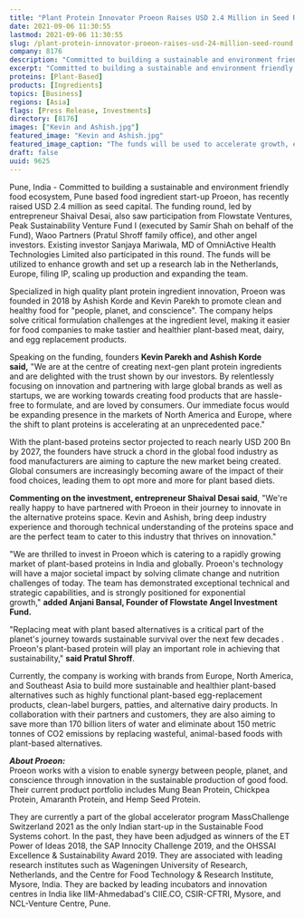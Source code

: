 ```yaml
---
title: "Plant Protein Innovator Proeon Raises USD 2.4 Million in Seed Round"
date: 2021-09-06 11:30:55
lastmod: 2021-09-06 11:30:55
slug: /plant-protein-innovator-proeon-raises-usd-24-million-seed-round
company: 8176
description: "Committed to building a sustainable and environment friendly food ecosystem, Pune based food ingredient start-up Proeon, has recently raised USD 2.4 million as seed capital."
excerpt: "Committed to building a sustainable and environment friendly food ecosystem, Pune based food ingredient start-up Proeon, has recently raised USD 2.4 million as seed capital."
proteins: [Plant-Based]
products: [Ingredients]
topics: [Business]
regions: [Asia]
flags: [Press Release, Investments]
directory: [8176]
images: ["Kevin and Ashish.jpg"]
featured_image: "Kevin and Ashish.jpg"
featured_image_caption: "The funds will be used to accelerate growth, expand research and development capabilities, and set up a research lab in the Netherlands"
draft: false
uuid: 9625
---
```

Pune, India - Committed to building a sustainable and environment
friendly food ecosystem, Pune based food ingredient start-up Proeon, has
recently raised USD 2.4 million as seed capital. The funding round, led
by entrepreneur Shaival Desai, also saw participation from Flowstate
Ventures, Peak Sustainability Venture Fund I (executed by Samir Shah on
behalf of the Fund), Waoo Partners (Pratul Shroff family office), and
other angel investors. Existing investor Sanjaya Mariwala, MD of
OmniActive Health Technologies Limited also participated in this round.
The funds will be utilized to enhance growth and set up a research lab
in the Netherlands, Europe, filing IP, scaling up production and
expanding the team.

Specialized in high quality plant protein ingredient innovation, Proeon
was founded in 2018 by Ashish Korde and Kevin Parekh to promote clean
and healthy food for "people, planet, and conscience". The company helps
solve critical formulation challenges at the ingredient level, making it
easier for food companies to make tastier and healthier plant-based
meat, dairy, and egg replacement products.

Speaking on the funding, founders **Kevin Parekh and Ashish Korde
said,** \"We are at the centre of creating next-gen plant protein
ingredients and are delighted with the trust shown by our investors. By
relentlessly focusing on innovation and partnering with large global
brands as well as startups, we are working towards creating food
products that are hassle-free to formulate, and are loved by consumers.
Our immediate focus would be expanding presence in the markets of North
America and Europe, where the shift to plant proteins is accelerating at
an unprecedented pace.\"

With the plant-based proteins sector projected to reach nearly USD 200
Bn by 2027, the founders have struck a chord in the global food industry
as food manufacturers are aiming to capture the new market being
created. Global consumers are increasingly becoming aware of the impact
of their food choices, leading them to opt more and more for plant based
diets.

**Commenting on the investment, entrepreneur Shaival Desai said**,
\"We\'re really happy to have partnered with Proeon in their journey to
innovate in the alternative proteins space. Kevin and Ashish, bring deep
industry experience and thorough technical understanding of the proteins
space and are the perfect team to cater to this industry that thrives on
innovation.\"

\"We are thrilled to invest in Proeon which is catering to a rapidly
growing market of plant-based proteins in India and globally. Proeon's
technology will have a major societal impact by solving climate change
and nutrition challenges of today. The team has demonstrated exceptional
technical and strategic capabilities, and is strongly positioned for
exponential growth,\" **added Anjani Bansal, Founder of Flowstate Angel
Investment Fund.**

\"Replacing meat with plant based alternatives is a critical part of the
planet's journey towards sustainable survival over the next few decades
. Proeon's plant-based protein will play an important role in achieving
that sustainability,\" **said Pratul Shroff**.

Currently, the company is working with brands from Europe, North
America, and Southeast Asia to build more sustainable and healthier
plant-based alternatives such as highly functional plant-based
egg-replacement products, clean-label burgers, patties, and alternative
dairy products. In collaboration with their partners and customers, they
are also aiming to save more than 170 billion liters of water and
eliminate about 150 metric tonnes of CO2 emissions by replacing
wasteful, animal-based foods with plant-based alternatives.

***About Proeon:***\
Proeon works with a vision to enable synergy between people, planet, and
conscience through innovation in the sustainable production of good
food. Their current product portfolio includes Mung Bean Protein,
Chickpea Protein, Amaranth Protein, and Hemp Seed Protein.

They are currently a part of the global accelerator program
MassChallenge Switzerland 2021 as the only Indian start-up in the
Sustainable Food Systems cohort. In the past, they have been adjudged as
winners of the ET Power of Ideas 2018, the SAP Innocity Challenge 2019,
and the OHSSAI Excellence & Sustainability Award 2019. They are
associated with leading research institutes such as Wageningen
University of Research, Netherlands, and the Centre for Food Technology
& Research Institute, Mysore, India. They are backed by leading
incubators and innovation centres in India like IIM-Ahmedabad\'s
CIIE.CO, CSIR-CFTRI, Mysore, and NCL-Venture Centre, Pune.
